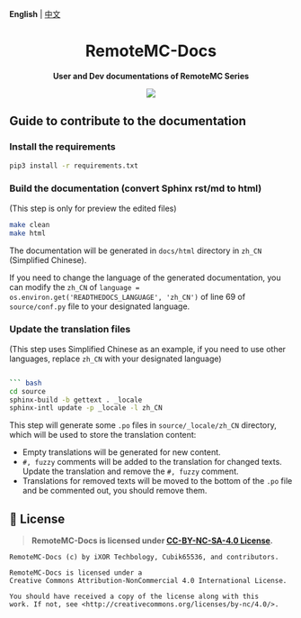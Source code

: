 **English** | [中文](README-zh.md)

<h1 align="center">RemoteMC-Docs</h1>

<p align="center"> 
  <b>User and Dev documentations of RemoteMC Series</b>
</p>

<p align="center">
  <a href="LICENSE">
    <img src="https://img.shields.io/badge/License-CC--BY--NC--SA--4.0-important?style=for-the-badge" />
  </a>
</p>

## Guide to contribute to the documentation

### Install the requirements

``` bash
pip3 install -r requirements.txt
```

### Build the documentation (convert Sphinx rst/md to html)

(This step is only for preview the edited files)

``` bash
make clean
make html
```

The documentation will be generated in `docs/html` directory in `zh_CN` (Simplified Chinese).

If you need to change the language of the generated documentation, you can modify the `zh_CN` of `language = os.environ.get('READTHEDOCS_LANGUAGE', 'zh_CN')` of line 69 of `source/conf.py` file to your designated language.

### Update the translation files

(This step uses Simplified Chinese as an example, if you need to use other languages, replace `zh_CN` with your designated language)

``` bash

``` bash
cd source
sphinx-build -b gettext . _locale
sphinx-intl update -p _locale -l zh_CN
```

This step will generate some `.po` files in `source/_locale/zh_CN` directory, which will be used to store the translation content:

- Empty translations will be generated for new content.
- `#, fuzzy` comments will be added to the translation for changed texts. Update the translation and remove the `#, fuzzy` comment.
- Translations for removed texts will be moved to the bottom of the `.po` file and be commented out, you should remove them.

## 📜 License

> **RemoteMC-Docs is licensed under [CC-BY-NC-SA-4.0 License](LICENSE).**

``` text
RemoteMC-Docs (c) by iXOR Techbology, Cubik65536, and contributors.

RemoteMC-Docs is licensed under a
Creative Commons Attribution-NonCommercial 4.0 International License.

You should have received a copy of the license along with this
work. If not, see <http://creativecommons.org/licenses/by-nc/4.0/>.
```
